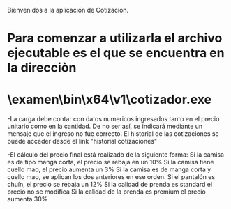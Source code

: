 Bienvenidos a la aplicación de Cotizacion.

Para comenzar a utilizarla el archivo ejecutable es el que se encuentra en la direcciòn
=================================================
\examen\bin\x64\v1\cotizador.exe
=================================================

-La carga debe contar con datos numericos ingresados tanto en el precio unitario como en la cantidad. De no ser así, se indicará mediante un mensaje que el ingreso no fue correcto.
El historial de las cotizaciones se puede acceder desde el link "historial cotizaciones"

-El cálculo del precio final está realizado de la siguiente forma:
Si la camisa es de tipo manga corta, el precio se rebaja en un 10%
Si la camisa tiene cuello mao, el precio aumenta un 3%
Si la camisa es de manga corta y cuello mao, se aplican los dos anteriores en ese orden.
Si el pantalón es chuín, el precio se rebaja un 12%
Si la calidad de prenda es standard el precio no se modifica
Si la calidad de la prenda es premium el precio aumenta 30%